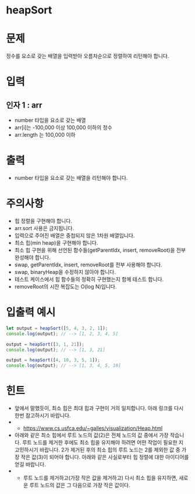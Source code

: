 heapSort
===

# 문제
정수를 요소로 갖는 배열을 입력받아 오름차순으로 정렬하여 리턴해야 합니다.

# 입력
## 인자 1 : arr
* number 타입을 요소로 갖는 배열
* arr[i]는 -100,000 이상 100,000 이하의 정수
* arr.length 는 100,000 이하

# 출력
* number 타입을 요소로 갖는 배열을 리턴해야 합니다.

# 주의사항
* 힙 정렬을 구현해야 합니다.
* arr.sort 사용은 금지됩니다.
* 입력으로 주어진 배열은 중첩되지 않은 1차원 배열입니다.
* 최소 힙(min heap)을 구현해야 합니다.
* 최소 힙 구현을 위해 선언된 함수들(getParentIdx, insert, removeRoot)을 전부 완성해야 합니다.
* swap, getParentIdx, insert, removeRoot를 전부 사용해야 합니다.
* swap, binaryHeap을 수정하지 않아야 합니다.
* 테스트 케이스에서 힙 함수들의 정확히 구현했는지 함께 테스트 합니다.
* removeRoot의 시잔 복잡도는 O(log N)입니다.

# 입출력 예시
```javascript
let output = heapSort([5, 4, 3, 2, 1]);
console.log(output); // --> [1, 2, 3, 4, 5]

output = heapSort([3, 1, 21]);
console.log(output); // --> [1, 3, 21]

output = heapSort([4, 10, 3, 5, 1]);
console.log(output); // --> [1, 3, 4, 5, 10]
```

# 힌트
* 앞에서 말했듯이, 최소 힙은 최대 힙과 구현이 거의 일치합니다. 아래 링크를 다시 한번 참고하시기 바랍니다.
* * <https://www.cs.usfca.edu/~galles/visualization/Heap.html>
* 아래와 같은 최소 힙에서 루트 노드의 값(2)은 전체 노드의 값 중에서 가장 작습니다. 루트 노드를 제거한 후에도 최소 힙을 유지해야 하려면 어떤 작업이 필요한 지 고민하시기 바랍니다. 2가 제거된 후의 최소 힙의 루트 노드는 2를 제외한 값 중 가장 작은 값(3)이 되어야 합니다. 아래와 같은 사실로부터 힙 정렬에 대한 아이디어를 얻길 바랍니다.
* * 루트 노드를 제거하고(가장 작은 값을 제거하고) 다시 최소 힙을 유지하면, 새로운 루트 노드의 값은 그 다음으로 가장 작은 값이다.